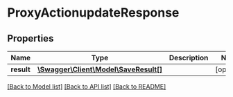 # ProxyActionupdateResponse

## Properties
Name | Type | Description | Notes
------------ | ------------- | ------------- | -------------
**result** | [**\Swagger\Client\Model\SaveResult[]**](SaveResult.md) |  | [optional] 

[[Back to Model list]](../README.md#documentation-for-models) [[Back to API list]](../README.md#documentation-for-api-endpoints) [[Back to README]](../README.md)


